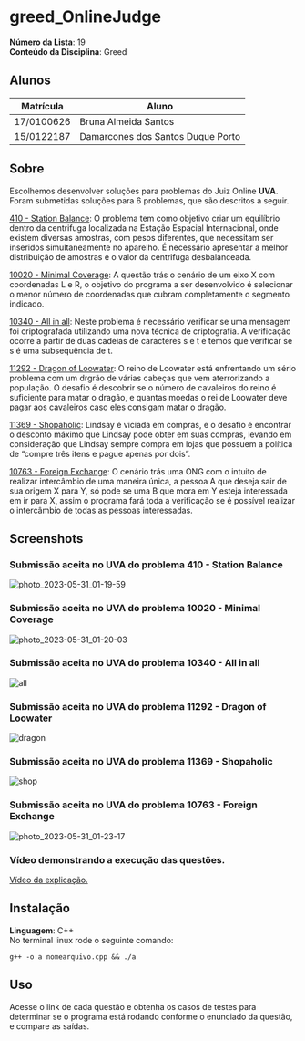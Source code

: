 # greed_OnlineJudge

**Número da Lista**: 19<br>
**Conteúdo da Disciplina**: Greed<br>

## Alunos
|Matrícula | Aluno |
| -- | -- |
| 17/0100626  | Bruna Almeida Santos |
| 15/0122187  | Damarcones dos Santos Duque Porto |

## Sobre 
Escolhemos desenvolver soluções para problemas do Juiz Online **UVA**. Foram submetidas soluções para 6 problemas, que são descritos a seguir.

[410 - Station Balance](https://onlinejudge.org/index.php?option=com_onlinejudge&Itemid=8&page=show_problem&problem=351): O problema tem como objetivo criar um equilíbrio dentro da centrifuga localizada na Estação Espacial Internacional, onde existem diversas amostras, com pesos diferentes, que necessitam  ser inseridos simultaneamente no aparelho. É necessário apresentar a melhor distribuição de amostras e o valor da centrifuga desbalanceada.

[10020 - Minimal Coverage](https://onlinejudge.org/index.php?option=com_onlinejudge&Itemid=8&page=show_problem&problem=961): A questão trás o cenário de um eixo X com coordenadas L e R, o objetivo do programa a ser desenvolvido é selecionar o menor número de coordenadas que cubram completamente o segmento indicado.

[10340 - All in all](https://onlinejudge.org/index.php?option=onlinejudge&Itemid=8&category=140&page=show_problem&problem=1281): Neste problema é necessário verificar se uma mensagem foi criptografada utilizando uma nova técnica de criptografia. A verificação ocorre a partir de duas cadeias de caracteres s e t e temos que verificar se s é uma subsequência de t.

[11292 - Dragon of Loowater](https://onlinejudge.org/index.php?option=onlinejudge&Itemid=8&category=140&page=show_problem&problem=2267): O reino de Loowater está enfrentando um sério problema com um drgrão de várias cabeças que vem aterrorizando a população. O desafio é descobrir se o número de cavaleiros do reino é suficiente para matar o dragão, e quantas moedas o rei de Loowater deve pagar aos cavaleiros caso eles consigam matar o dragão.

[11369 - Shopaholic](https://onlinejudge.org/index.php?option=onlinejudge&Itemid=8&category=140&page=show_problem&problem=2354): Lindsay é viciada em compras, e o desafio é encontrar o desconto  máximo que Lindsay pode obter em suas compras, levando em consideração que Lindsay sempre compra em lojas que possuem a política de “compre três itens e pague apenas por dois”.

[10763 - Foreign Exchange](https://onlinejudge.org/index.php?option=onlinejudge&Itemid=8&page=show_problem&category=0&problem=1704&mosmsg): O cenário trás uma ONG com o intuito de realizar intercâmbio de uma maneira única, a pessoa A que deseja sair de sua origem X para Y, só pode se uma B que mora em Y esteja interessada em ir para X, assim o programa fará toda a verificação se é possível realizar o intercâmbio de todas as pessoas interessadas.

## Screenshots
### Submissão aceita no UVA do problema 410 - Station Balance
![photo_2023-05-31_01-19-59](https://github.com/projeto-de-algoritmos/greed_OnlineJudge/assets/42985614/87bd603d-969b-412b-9423-e9e213d0b2a7)


### Submissão aceita no UVA do problema 10020 - Minimal Coverage
![photo_2023-05-31_01-20-03](https://github.com/projeto-de-algoritmos/greed_OnlineJudge/assets/42985614/cafccd23-9a43-46ff-9d5a-74412532490f)


### Submissão aceita no UVA do problema 10340 - All in all
![all](https://github.com/projeto-de-algoritmos/greed_OnlineJudge/assets/42985614/ac3f15db-2ee2-4f56-883e-a134bb0a7800)


### Submissão aceita no UVA do problema 11292 - Dragon of Loowater
![dragon](https://github.com/projeto-de-algoritmos/greed_OnlineJudge/assets/42985614/cc2f0c7d-223b-46f8-9442-50557b7fe94f)


### Submissão aceita no UVA do problema 11369 - Shopaholic
![shop](https://github.com/projeto-de-algoritmos/greed_OnlineJudge/assets/42985614/563e87c0-5041-4801-aa20-631030e467bc)


### Submissão aceita no UVA do problema 10763 - Foreign Exchange
![photo_2023-05-31_01-23-17](https://github.com/projeto-de-algoritmos/greed_OnlineJudge/assets/42985614/3a5a5e56-f85e-4d4c-b6ba-42ea58936893)

### Vídeo demonstrando a execução das questões.
[Vídeo da explicação.](https://drive.google.com/file/d/1yZtJqrZSL8e45D6y4G1xFsyueH91pP6k/view?usp=sharing)


## Instalação 
**Linguagem**: C++<br>
No terminal linux rode o seguinte comando:

``g++ -o a nomearquivo.cpp && ./a``

## Uso 
Acesse o link de cada questão e obtenha os casos de testes para determinar se o programa está rodando conforme o enunciado da questão, e compare as saídas.
